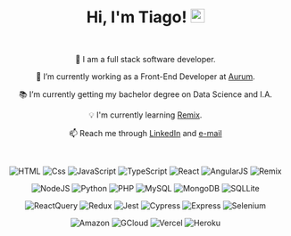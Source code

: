 <h1 align="center">
   Hi, I'm Tiago! <img src="https://media.giphy.com/media/hvRJCLFzcasrR4ia7z/giphy.gif" width="25px" height="25px">
</h1>
<br/>
<div align="center">
  <div>
     <p>📔 I am a full stack software developer.</p>
     <p>🌱 I’m currently working as a Front-End Developer at <a href='https://aurum.com.br/'>Aurum</a>.</p>
     <p>📚 I’m currently getting my bachelor degree on Data Science and I.A.</p>
     <p>💡 I'm currently learning <a href='https://remix.run/'>Remix</a>.</p>
     <p>📫 Reach me through <a href='https://www.linkedin.com/in/tiagoornelasadv/'>LinkedIn</a> and <a href="mailto: advtiagoornelas@gmail.com">e-mail</a></p>
  </div>
  <br/>
  <p>
     <img alt="HTML" src="https://img.shields.io/badge/HTML-E34F26?logo=html5&logoColor=white&style=flat" />
     <img alt="Css" src="https://img.shields.io/badge/CSS-1572B6?logo=css3&logoColor=white&style=flat" />
     <img alt="JavaScript" src="https://img.shields.io/badge/JavaScript-F7DF1E?logo=javascript&logoColor=white&style=flat" />
     <img alt="TypeScript" src="https://img.shields.io/badge/TypeScript-3178C6?logo=typescript&logoColor=white&style=flat" />
     <img alt="React" src="https://img.shields.io/badge/React-61DAFB?logo=react&logoColor=white&style=flat" />
     <img alt="AngularJS" src="https://img.shields.io/badge/Angular JS-DD0031?logo=angular&logoColor=white&style=flat" />
     <img alt="Remix" src="https://img.shields.io/badge/Remix-000000?logo=remix&logoColor=white&style=flat" />
  </p>
  <p>
     <img alt="NodeJS" src="https://img.shields.io/badge/Node.JS-339933?style=for-the-badge&logo=node.js&logoColor=white&style=flat" />
     <img alt="Python" src="https://img.shields.io/badge/Python-3776AB?style=for-the-badge&logo=python&logoColor=white&style=flat" />
     <img alt="PHP" src="https://img.shields.io/badge/PHP-777BB4?style=for-the-badge&logo=php&logoColor=white&style=flat" />
     <img alt="MySQL" src="https://img.shields.io/badge/MySQL-4479A1?style=for-the-badge&logo=mysql&logoColor=white&style=flat" />
     <img alt="MongoDB" src="https://img.shields.io/badge/MongoDB-47A248?logo=mongodb&logoColor=white&style=flat" />
     <img alt="SQLLite" src="https://img.shields.io/badge/SQLite-003B57?logo=sqlite&logoColor=white&style=flat" />
  </p>
  <p>
     <img alt="ReactQuery" src="https://img.shields.io/badge/React Query-FF4154?logo=react+query&logoColor=white&style=flat" />
     <img alt="Redux" src="https://img.shields.io/badge/Redux-764ABC?logo=redux&logoColor=white&style=flat" />
     <img alt="Jest" src="https://img.shields.io/badge/Jest-C21325?logo=jest&logoColor=white&style=flat" />
     <img alt="Cypress" src="https://img.shields.io/badge/Cypress-17202C?logo=cypress&logoColor=white&style=flat" />
     <img alt="Express" src="https://img.shields.io/badge/Express-000000?style=for-the-badge&logo=express&logoColor=white&style=flat" />
     <img alt="Selenium" src="https://img.shields.io/badge/Selenium-43B02A?logo=selenium&logoColor=white&style=flat" />
  </p>
  <p>
     <img alt="Amazon" src="https://img.shields.io/badge/Amazon AWS-232F3E?logo=amazon+aws&logoColor=white&style=flat" />
     <img alt="GCloud" src="https://img.shields.io/badge/Google Cloud-4285F4?logo=google+cloud&logoColor=white&style=flat" />
     <img alt="Vercel" src="https://img.shields.io/badge/Vercel-000000?logo=vercel&logoColor=white&style=flat" />
     <img alt="Heroku" src="https://img.shields.io/badge/Heroku-430098?logo=heroku&logoColor=white&style=flat" />
  </p>
</div>
